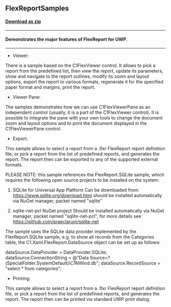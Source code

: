 ## FlexReportSamples
#### [Download as zip](https://downgit.github.io/#/home?url=https://github.com/GrapeCity/ComponentOne-UWP-Samples/tree/master/\C1.UWP.FlexReport\VB\FlexReportSamples)
____
#### Demonstrates the major features of FlexReport for UWP.
____

* Viewer:

There is a sample based on the C1FlexViewer control. It allows to pick
a report from the predefined list, then view the report, update its parameters,
show and navigate to the report outlines, modify its zoom and layout options,
export the report to various formats, regenerate it for the specified paper
format and margins, print the report.


* Viewer Pane:

The samples demonstrates how we can use C1FlexViewerPane as an independent
control (usually, it is a part of the C1FlexViewer control). It is possible to
integrate the pane with your own tools to change the document zoom and layout
options and to print the document displayed in the C1FlexViewerPane control.


* Export:

This sample allows to select a report from a .flxr FlexReport report definition file,
or pick a report from the list of predefined reports, and generates the report.
The report then can be exported to any of the supported external formats.

PLEASE NOTE: this sample references the FlexReport.SQLite sample, which requires
the following open source projects to be installed on the system:

1) SQLite for Universal App Platform
   Can be downloaded from: https://www.sqlite.org/download.html
   should be installed automatically via NuGet manager, packet named "sqlite"

2) sqlite-net-pcl NuGet project
   Should be installed automatically via NuGet manager, packet named "sqlite-net-pcl",
   for more details see https://github.com/praeclarum/sqlite-net

The sample uses the SQLite data provider implemented by the FlexReport.SQLite sample,
e.g. to show all records from the Categories table, the C1.Xaml.FlexReport.DataSource
object can be set up as follows:

  dataSource.DataProvider = DataProvider.SQLite;
  dataSource.ConnectionString = @"Data Source=?(SpecialFolder.SystemDefault)\C1NWind.db";
  dataSource.RecordSource = "select * from categories";


* Printing:

This sample allows to select a report from a .flxr FlexReport report definition file,
or pick a report from the list of predefined reports, and generates the report.
The report then can be printed via standard UWP print dialog.
